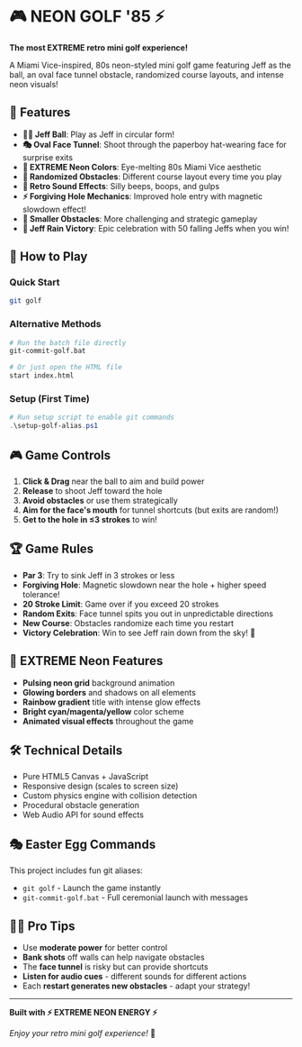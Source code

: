 # 🎮 NEON GOLF '85 ⚡

**The most EXTREME retro mini golf experience!**

A Miami Vice-inspired, 80s neon-styled mini golf game featuring Jeff as the ball, an oval face tunnel obstacle, randomized course layouts, and intense neon visuals!

## 🎯 Features

- **🏌️‍♂️ Jeff Ball**: Play as Jeff in circular form!
- **🎭 Oval Face Tunnel**: Shoot through the paperboy hat-wearing face for surprise exits
- **🌈 EXTREME Neon Colors**: Eye-melting 80s Miami Vice aesthetic
- **🎲 Randomized Obstacles**: Different course layout every time you play
- **🎵 Retro Sound Effects**: Silly beeps, boops, and gulps
- **⚡ Forgiving Hole Mechanics**: Improved hole entry with magnetic slowdown effect!
- **🎨 Smaller Obstacles**: More challenging and strategic gameplay
- **🎉 Jeff Rain Victory**: Epic celebration with 50 falling Jeffs when you win!

## 🚀 How to Play

### Quick Start
```bash
git golf
```

### Alternative Methods
```bash
# Run the batch file directly
git-commit-golf.bat

# Or just open the HTML file
start index.html
```

### Setup (First Time)
```powershell
# Run setup script to enable git commands
.\setup-golf-alias.ps1
```

## 🎮 Game Controls

1. **Click & Drag** near the ball to aim and build power
2. **Release** to shoot Jeff toward the hole
3. **Avoid obstacles** or use them strategically
4. **Aim for the face's mouth** for tunnel shortcuts (but exits are random!)
5. **Get to the hole in ≤3 strokes** to win!

## 🏆 Game Rules

- **Par 3**: Try to sink Jeff in 3 strokes or less
- **Forgiving Hole**: Magnetic slowdown near the hole + higher speed tolerance!
- **20 Stroke Limit**: Game over if you exceed 20 strokes
- **Random Exits**: Face tunnel spits you out in unpredictable directions
- **New Course**: Obstacles randomize each time you restart
- **Victory Celebration**: Win to see Jeff rain down from the sky! 🎉

## 🎨 EXTREME Neon Features

- **Pulsing neon grid** background animation
- **Glowing borders** and shadows on all elements
- **Rainbow gradient** title with intense glow effects  
- **Bright cyan/magenta/yellow** color scheme
- **Animated visual effects** throughout the game

## 🛠️ Technical Details

- Pure HTML5 Canvas + JavaScript
- Responsive design (scales to screen size)
- Custom physics engine with collision detection
- Procedural obstacle generation
- Web Audio API for sound effects

## 🎭 Easter Egg Commands

This project includes fun git aliases:

- `git golf` - Launch the game instantly
- `git-commit-golf.bat` - Full ceremonial launch with messages

## 🏌️‍♂️ Pro Tips

- Use **moderate power** for better control
- **Bank shots** off walls can help navigate obstacles
- The **face tunnel** is risky but can provide shortcuts
- **Listen for audio cues** - different sounds for different actions
- Each **restart generates new obstacles** - adapt your strategy!

---

**Built with ⚡ EXTREME NEON ENERGY ⚡**

*Enjoy your retro mini golf experience!* 🎯 